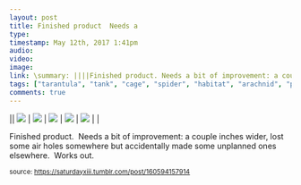 ```yaml
---
layout: post
title: Finished product  Needs a
type: 
timestamp: May 12th, 2017 1:41pm
audio: 
video: 
image: 
link: \summary: ||||Finished product. Needs a bit of improvement: a couple inches wider, lost some air holes somewhere but accidentally made some unplann...
tags: ["tarantula", "tank", "cage", "spider", "habitat", "arachnid", "pets", "showcase"]
comments: true
---
```


|| <img src="https://saturdayxiii.github.io/media/160594157914_0.jpg"/> | <img src="https://saturdayxiii.github.io/media/160594157914_1.jpg"/> | <img src="https://saturdayxiii.github.io/media/160594157914_2.jpg"/> |
 <img src="https://saturdayxiii.github.io/media/160594157914_3.jpg"/> | <img src="https://saturdayxiii.github.io/media/160594157914_4.jpg"/> |  |

Finished product.  Needs a bit of improvement: a couple inches wider, lost some air holes somewhere but accidentally made some unplanned ones elsewhere.  Works out.
 
  
<small>source: https://saturdayxiii.tumblr.com/post/160594157914</small>